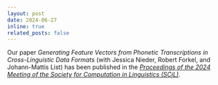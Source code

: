 ```yaml
---
layout: post
date: 2024-06-27
inline: true
related_posts: false
---
```


Our paper *Generating Feature Vectors from Phonetic Transcriptions in Cross-Linguistic Data Formats* (with Jessica Nieder, Robert Forkel, and Johann-Mattis List) has been published in the *[Proceedings of the 2024 Meeting of the Society for Computation in Linguistics (SCiL)](https://doi.org/10.7275/scil.2144)*.